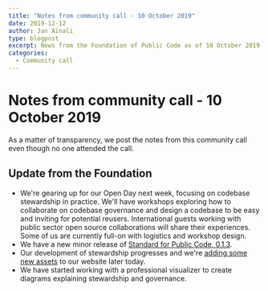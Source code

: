 ```yaml
---
title: "Notes from community call - 10 October 2019"
date: 2019-12-12
author: Jan Ainali
type: blogpost
excerpt: News from the Foundation of Public Code as of 10 October 2019.
categories:
  - Community call
---
```


# Notes from community call - 10 October 2019

As a matter of transparency, we post the notes from this community call even though no one attended the call.

## Update from the Foundation

* We're gearing up for our Open Day next week, focusing on codebase stewardship in practice. We'll have workshops exploring how to collaborate on codebase governance and design a codebase to be easy and inviting for potential reusers. International guests working with public sector open source collaborations will share their experiences. Some of us are currently full-on with logistics and workshop design.
* We have a new minor release of [Standard for Public Code, 0.1.3](https://github.com/publiccodenet/standard/releases/tag/0.1.3).
* Our development of stewardship progresses and we're [adding some new assets](https://github.com/publiccodenet/about/pull/430) to our website later today.
* We have started working with a professional visualizer to create diagrams explaining stewardship and governance.
